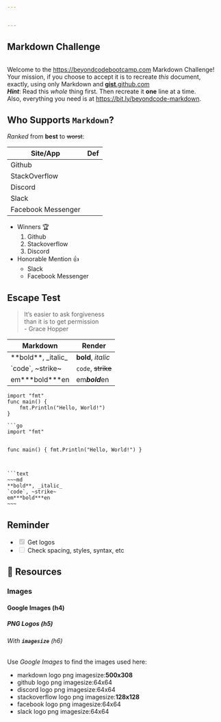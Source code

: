 ```yaml
---


---
```


<h2 id="markdown-challenge">Markdown Challenge</h2>
<p><img src="https://codekitapp.com/images/help/free-markdown-icon@2x.png" alt=""></p>
<p>Welcome to the <a href="https://beyondcodebootcamp.com">https://beyondcodebootcamp.com</a> Markdown Challenge!<br>
Your mission, if you choose to accept it is to recreate <em>this</em> document, exactly, using only Markdown and  <a href="http://gist.github.com"> <strong>gist</strong>.github.com</a><br>
<em><strong>Hint</strong></em>: Read this <em>whole</em> thing first. Then recreate it <strong>one</strong> line at a time.<br>
Also, everything you need is at <a href="https://bit.ly/beyondcode-markdown">https://bit.ly/beyondcode-markdown</a>.</p>
<h2 id="who-supports-markdown">Who Supports <code>Markdown</code>?</h2>
<p><em>Ranked</em> from <strong>best</strong> to <s>worst</s>:</p>

<table>
<thead>
<tr>
<th>Site/App</th>
<th>Def</th>
</tr>
</thead>
<tbody>
<tr>
<td>Github</td>
<td><img src="https://sc.filehippo.net/images/t_app-logo-l,f_auto,dpr_auto/p/5fa45cf4-9a9b-11e6-861a-00163ec9f5fa/4242369951/github-icon.png" alt=""></td>
</tr>
<tr>
<td>StackOverflow</td>
<td><img src="https://camo.githubusercontent.com/c39911997ab063b3d97a36378b961c4089ef495933f48b540c3277c3b0568d9b/687474703a2f2f626c6f672e6772696f2e636f6d2f77702d636f6e74656e742f75706c6f6164732f323031322f30392f737461636b6f766572666c6f772e706e67" alt=""></td>
</tr>
<tr>
<td>Discord</td>
<td><img src="https://sc.filehippo.net/images/t_app-logo-l,f_auto,dpr_auto/p/f4c4dac6-c830-11e6-bd9d-599bf3caf9c2/3298232087/discord-logo" alt=""></td>
</tr>
<tr>
<td>Slack</td>
<td><img src="https://screenshots.dgtcdn.net/images/t_app-logo-l,f_auto,dpr_auto/p/85e6f558-9a68-11e6-bdf1-00163ed833e7/3400759538/slack-logo" alt=""></td>
</tr>
<tr>
<td>Facebook Messenger</td>
<td><img src="https://screenshots.dgtcdn.net/images/t_app-logo-l,f_auto,dpr_auto/p/c2987150-9b64-11e6-baaa-00163ec9f5fa/4020520298/facebook-messenger-logo.jpg" alt=""></td>
</tr>
</tbody>
</table><ul>
<li>Winners 🏆
<ol>
<li>Github</li>
<li>Stackoverflow</li>
<li>Discord</li>
</ol>
</li>
<li>Honorable Mention 👍
<ul>
<li>Slack</li>
<li>Facebook Messenger</li>
</ul>
</li>
</ul>
<h2 id="escape-test">Escape Test</h2>
<blockquote>
<p>It’s easier to ask forgiveness<br>
than it is to get permission<br>
- Grace Hopper</p>
</blockquote>

<table>
<thead>
<tr>
<th>Markdown</th>
<th>Render</th>
</tr>
</thead>
<tbody>
<tr>
<td>**bold**, _italic_</td>
<td><strong>bold</strong>, <em>italic</em></td>
</tr>
<tr>
<td>`code`, ~strike~</td>
<td><code>code</code>, <s>strike</s></td>
</tr>
<tr>
<td>em***bold***en</td>
<td>em<em><strong><strong>bold</strong></strong></em>en</td>
</tr>
</tbody>
</table><pre class=" language-go"><code class="prism  language-go"><span class="token keyword">import</span> <span class="token string">"fmt"</span>
<span class="token keyword">func</span> <span class="token function">main</span><span class="token punctuation">(</span><span class="token punctuation">)</span> <span class="token punctuation">{</span>
	fmt<span class="token punctuation">.</span><span class="token function">Println</span><span class="token punctuation">(</span><span class="token string">"Hello, World!"</span><span class="token punctuation">)</span>
<span class="token punctuation">}</span>
</code></pre>
<pre class=" language-txt"><code class="prism  language-txt">```go
import "fmt"

func main() {
	fmt.Println("Hello, World!")
}
</code></pre>
<pre><code>
```text
~~~md
**bold**, _italic_
`code`, ~strike~
em***bold***en
~~~
</code></pre>
<h2 id="reminder">Reminder</h2>
<ul>
<li class="task-list-item"><input type="checkbox" class="task-list-item-checkbox" checked="true" disabled=""> Get logos</li>
<li class="task-list-item"><input type="checkbox" class="task-list-item-checkbox" disabled=""> Check spacing, styles, syntax, etc</li>
</ul>
<h2 id="link-resources">🔗 Resources</h2>
<h3 id="images">Images</h3>
<h4 id="google-images-h4">Google Images (h4)</h4>
<h5 id="png-logos-h5">PNG Logos (h5)</h5>
<h6 id="with-imagesize-h6">With <strong><code>imagesize</code></strong> (h6)</h6>
<p>Use <em>Google Images</em> to find the images used here:</p>
<ul>
<li>markdown logo png imagesize:<strong>500x308</strong></li>
<li>github logo png imagesize:64x64</li>
<li>discord logo png imagesize:64x64</li>
<li>stackoverflow logo png imagesize:<strong>128x128</strong></li>
<li>facebook logo png imagesize:64x64</li>
<li>slack logo png imagesize:64x64</li>
</ul>

